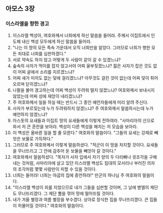## 아모스 3장

### 이스라엘을 향한 경고
1. 이스라엘 백성아, 여호와께서 너희에게 하신 말씀을 들어라. 주께서 이집트에서 인도해 내신 백성 모두에게 하신 말씀을 들어라.
2. "나는 이 땅의 모든 족속 가운데서 오직 너희만을 알았다. 그러므로 너희가 행한 모든 죄대로 너희를 심판하겠다."
3. 서로 약속도 하지 않고 어떻게 두 사람이 같이 갈 수 있겠느냐?
4. 숲속의 사자가 먹이를 잡지 않고서야 어찌 울부짖겠느냐? 젊은 사자가 잡은 것도 없이 어찌 굴에서 소리를 지르겠느냐?
5. 어찌 새가 미끼도 없는 덫에 걸리겠느냐? 아무것도 걸린 것이 없는데 어찌 덫이 튀어오르며 닫히겠느냐?
6. 나팔을 불어 경고하는데 어찌 백성이 두려워 떨지 않겠느냐? 여호와께서 보내시지 않았는데 어찌 성에 재앙이 내리겠느냐?
7. 주 여호와께서 일을 하실 때는 반드시 그 종인 예언자들에게 미리 알려 주신다.
8. 사자가 부르짖는데 누가 두려워하지 않겠느냐? 주 여호와께서 말씀하시는데 누가 예언하지 않겠느냐?
9. 아스돗의 요새들과 이집트 땅의 요새들에게 이렇게 전하여라. "사마리아의 산으로 와서 저 큰 혼란을 보아라. 백성이 다른 백성을 해치는 저 모습을 보아라.
10. 이 백성은 올바른 일을 할 줄 모른다." 여호와의 말씀이다. "그들의 요새는 강제로 빼앗은 보물로 가득하다."
11. 그러므로 주 여호와께서 이렇게 말씀하셨다. "적군이 이 땅을 차지할 것이다. 요새들을 무너뜨리고 그 안에 감추어 둔 보물을 빼앗아 갈 것이다."
12. 여호와께서 말씀하셨다. "목자가 사자 입에서 자기 양의 두 다리뼈나 귓조각을 구해내는 것처럼, 사마리아에 살고 있던 이스라엘 백성도 침대의 모서리나 부러진 의자의 조각처럼 몇몇 사람만이 피할 수 있을 것이다.
13. 너희는 들어라! 너희는 야곱의 집에 증언하라!" 만군의 하나님 주 여호와의 말씀이다.
14. "이스라엘 백성이 죄를 지었으므로 내가 그들을 심판할 것이며, 그 날에 벧엘의 제단도 무너뜨리겠다. 그 제단 뿔을 꺾어 땅에 떨어뜨릴 것이다.
15. 내가 겨울 별장과 여름 별장을 부수겠다. 상아로 장식한 집을 무너뜨리겠다. 큰 집들이 허물어질 것이다." 여호와의 말씀이다.